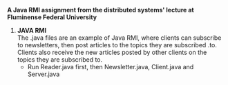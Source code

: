 <b>A Java RMI assignment from the distributed systems' lecture at Fluminense Federal University</b>

<ol><li><b>JAVA RMI</b><br/>
The .java files are an example of Java RMI, where clients can subscribe to newsletters, then post articles to the topics they are subscribed .to. Clients also receive the new articles posted by other clients on the topics they are subscribed to.<br/>
<ul><li> Run Reader.java first, then Newsletter.java, Client.java and Server.java</li></ul>
  </li></ol>
